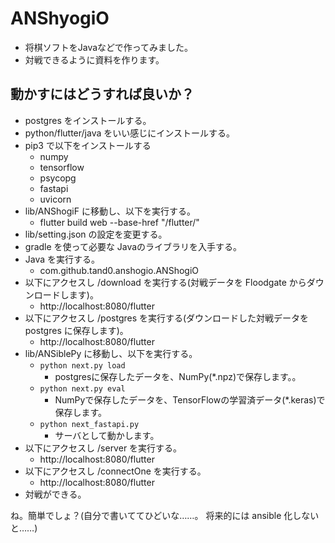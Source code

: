 # ANShyogiO

- 将棋ソフトをJavaなどで作ってみました。
- 対戦できるように資料を作ります。

## 動かすにはどうすれば良いか？

- postgres をインストールする。
- python/flutter/java をいい感じにインストールする。
- pip3 で以下をインストールする
    - numpy
    - tensorflow
    - psycopg
    - fastapi
    - uvicorn
- lib/ANShogiF に移動し、以下を実行する。
    - flutter build web --base-href "/flutter/"
- lib/setting.json の設定を変更する。
- gradle を使って必要な Javaのライブラリを入手する。
- Java を実行する。
    - com.github.tand0.anshogio.ANShogiO
- 以下にアクセスし /download を実行する(対戦データを Floodgate からダウンロードします)。
    - http://localhost:8080/flutter
- 以下にアクセスし /postgres を実行する(ダウンロードした対戦データを postgres に保存します)。
    - http://localhost:8080/flutter
- lib/ANSiblePy に移動し、以下を実行する。
    - `python next.py load`
        - postgresに保存したデータを、NumPy(*.npz)で保存します。。
    - `python next.py eval`
        - NumPyで保存したデータを、TensorFlowの学習済データ(*.keras)で保存します。
    - `python next_fastapi.py`
        - サーバとして動かします。
- 以下にアクセスし /server を実行する。
    - http://localhost:8080/flutter
- 以下にアクセスし /connectOne を実行する。
    - http://localhost:8080/flutter
- 対戦ができる。

ね。簡単でしょ？(自分で書いててひどいな……。 将来的には ansible 化しないと……)



